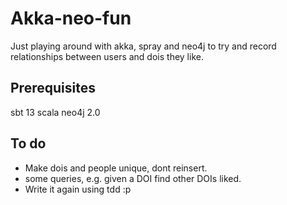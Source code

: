 # Akka-neo-fun

Just playing around with akka, spray and neo4j to try and record relationships between users and dois they like.

## Prerequisites

sbt 13
scala
neo4j 2.0

## To do

- Make dois and people unique, dont reinsert.
- some queries, e.g. given a DOI find other DOIs liked.
- Write it again using tdd :p


